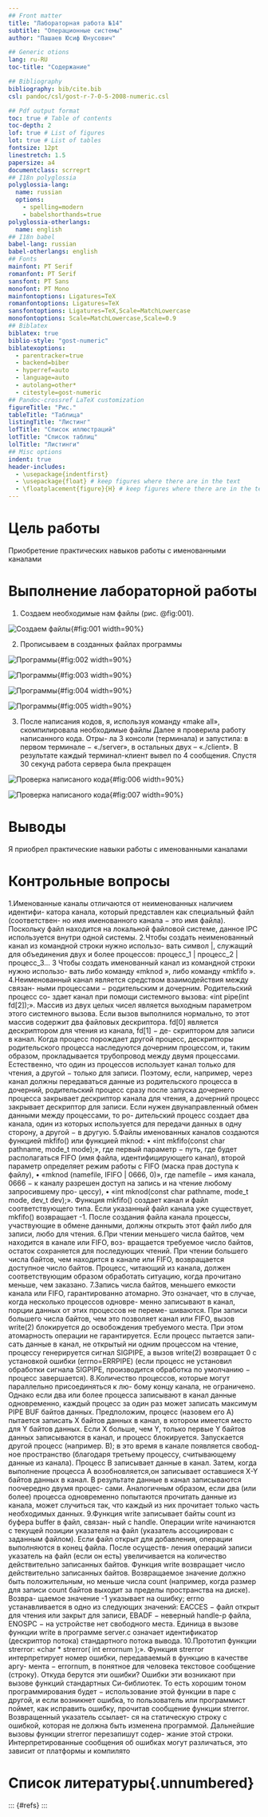 ```yaml
---
## Front matter
title: "Лабораторная работа №14"
subtitle: "Операционные системы"
author: "Пашаев Юсиф Юнусович"

## Generic otions
lang: ru-RU
toc-title: "Содержание"

## Bibliography
bibliography: bib/cite.bib
csl: pandoc/csl/gost-r-7-0-5-2008-numeric.csl

## Pdf output format
toc: true # Table of contents
toc-depth: 2
lof: true # List of figures
lot: true # List of tables
fontsize: 12pt
linestretch: 1.5
papersize: a4
documentclass: scrreprt
## I18n polyglossia
polyglossia-lang:
  name: russian
  options:
	- spelling=modern
	- babelshorthands=true
polyglossia-otherlangs:
  name: english
## I18n babel
babel-lang: russian
babel-otherlangs: english
## Fonts
mainfont: PT Serif
romanfont: PT Serif
sansfont: PT Sans
monofont: PT Mono
mainfontoptions: Ligatures=TeX
romanfontoptions: Ligatures=TeX
sansfontoptions: Ligatures=TeX,Scale=MatchLowercase
monofontoptions: Scale=MatchLowercase,Scale=0.9
## Biblatex
biblatex: true
biblio-style: "gost-numeric"
biblatexoptions:
  - parentracker=true
  - backend=biber
  - hyperref=auto
  - language=auto
  - autolang=other*
  - citestyle=gost-numeric
## Pandoc-crossref LaTeX customization
figureTitle: "Рис."
tableTitle: "Таблица"
listingTitle: "Листинг"
lofTitle: "Список иллюстраций"
lotTitle: "Список таблиц"
lolTitle: "Листинги"
## Misc options
indent: true
header-includes:
  - \usepackage{indentfirst}
  - \usepackage{float} # keep figures where there are in the text
  - \floatplacement{figure}{H} # keep figures where there are in the text
---
```


# Цель работы

Приобретение практических навыков работы с именованными каналами


# Выполнение лабораторной работы

1. Создаем необходимые нам файлы (рис. @fig:001).

![Создаем файлы](image/1.png){#fig:001 width=90%}

2. Прописываем в созданных файлах программы 
 
![Программы](image/2.png){#fig:002 width=90%}

![Программы](image/3.png){#fig:003 width=90%}

![Программы](image/4.png){#fig:004 width=90%}

![Программы](image/5.png){#fig:005 width=90%}

3. После написания кодов, я, используя команду «make all», скомпилировала
необходимые файлы Далее я проверила работу написанного кода. Отры-
ла 3 консоли (терминала) и запустила: в первом терминале − «./server», в
остальных двух – «./client». В результате каждый терминал-клиент вывел по
4 сообщения. Спустя 30 секунд работа сервера была прекращен

![Проверка написаного кода](image/6.png){#fig:006 width=90%}

![Проверка написаного кода](image/7.png){#fig:007 width=90%}

# Выводы

Я приобрел  практические навыки работы с именованными каналами

# Контрольные вопросы 
 1.Именованные каналы отличаются от неименованных наличием идентифи-
катора канала, который представлен как специальный файл (соответствен-
но имя именованного канала − это имя файла). Поскольку файл находится
на локальной файловой системе, данное IPC используется внутри одной
системы.
2.Чтобы создать неименованный канал из командной строки нужно использо-
вать символ |, служащий для объединения двух и более процессов: процесс_1
| процесс_2 | процесс_3…
3 Чтобы создать именованный канал из командной строки нужно использо-
вать либо команду «mknod », либо команду «mkfifo ».
4.Неименованный канал является средством взаимодействия между связан-
ными процессами − родительским и дочерним. Родительский процесс со-
здает канал при помощи системного вызова: «int pipe(int fd[2]);». Массив из
двух целых чисел является выходным параметром этого системного вызова.
Если вызов выполнился нормально, то этот массив содержит два файловых
дескриптора. fd[0] является дескриптором для чтения из канала, fd[1] − де-
скриптором для записи в канал. Когда процесс порождает другой процесс,
дескрипторы родительского процесса наследуются дочерним процессом,
и, таким образом, прокладывается трубопровод между двумя процессами.
Естественно, что один из процессов использует канал только для чтения, а
другой − только для записи. Поэтому, если, например, через канал должны
передаваться данные из родительского процесса в дочерний, родительский
процесс сразу после запуска дочернего процесса закрывает дескриптор
канала для чтения, а дочерний процесс закрывает дескриптор для записи.
Если нужен двунаправленный обмен данными между процессами, то ро-
дительский процесс создает два канала, один из которых используется для
передачи данных в одну сторону, а другой − в другую.
5.Файлы именованных каналов создаются функцией mkfifo() или функцией
mknod: • «int mkfifo(const char pathname, mode_t mode);», где первый параметр
− путь, где будет располагаться FIFO (имя файла, идентифицирующего канал),
второй параметр определяет режим работы с FIFO (маска прав доступа к
файлу), • «mknod (namefile, IFIFO | 0666, 0)», где namefile − имя канала, 0666 −
к каналу разрешен доступ на запись и на чтение любому запросившему про-
цессу), • «int mknod(const char pathname, mode_t mode, dev_t dev);». Функция
mkfifo() создает канал и файл соответствующего типа. Если указанный файл
канала уже существует, mkfifo() возвращает -1. После создания файла канала
процессы, участвующие в обмене данными, должны открыть этот файл либо
для записи, любо для чтения.
6.При чтении меньшего числа байтов, чем находится в канале или FIFO, воз-
вращается требуемое число байтов, остаток сохраняется для последующих
чтений. При чтении большего числа байтов, чем находится в канале или
FIFO, возвращается доступное число байтов. Процесс, читающий из канала,
должен соответствующим образом обработать ситуацию, когда прочитано
меньше, чем заказано.
7.Запись числа байтов, меньшего емкости канала или FIFO, гарантированно
атомарно. Это означает, что в случае, когда несколько процессов одновре-
менно записывают в канал, порции данных от этих процессов не переме-
шиваются. При записи большего числа байтов, чем это позволяет канал или
FIFO, вызов write(2) блокируется до освобождения требуемого места. При
этом атомарность операции не гарантируется. Если процесс пытается запи-
сать данные в канал, не открытый ни одним процессом на чтение, процессу
генерируется сигнал SIGPIPE, а вызов write(2) возвращает 0 с установкой
ошибки (errno=ERRPIPE) (если процесс не установил обработки сигнала
SIGPIPE, производится обработка по умолчанию − процесс завершается).
8.Количество процессов, которые могут параллельно присоединяться к лю-
бому концу канала, не ограничено. Однако если два или более процесса
записывают в канал данные одновременно, каждый процесс за один раз
может записать максимум PIPE BUF байтов данных. Предположим, процесс
(назовем его А) пытается записать X байтов данных в канал, в котором
имеется место для Y байтов данных. Если X больше, чем Y, только первые Y
байтов данных записываются в канал, и процесс блокируется. Запускается
другой процесс (например. В); в это время в канале появляется свобод-
ное пространство (благодаря третьему процессу, считывающему данные из
канала). Процесс В записывает данные в канал. Затем, когда выполнение
процесса А возобновляется,он записывает оставшиеся X-Y байтов данных в
канал. В результате данные в канал записываются поочередно двумя процес-
сами. Аналогичным образом, если два (или более) процесса одновременно
попытаются прочитать данные из канала, может случиться так, что каждый
из них прочитает только часть необходимых данных.
9.Функция write записывает байты count из буфера buffer в файл, связан-
ный с handle. Операции write начинаются с текущей позиции указателя
на файл (указатель ассоциирован с заданным файлом). Если файл открыт
для добавления, операции выполняются в конец файла. После осуществ-
ления операций записи указатель на файл (если он есть) увеличивается на
количество действительно записанных байтов. Функция write возвращает
число действительно записанных байтов. Возвращаемое значение должно
быть положительным, но меньше числа count (например, когда размер для
записи count байтов выходит за пределы пространства на диске). Возвра-
щаемое значение -1 указывает на ошибку; errno устанавливается в одно из
следующих значений: EACCES − файл открыт для чтения или закрыт для
записи, EBADF − неверный handle-р файла, ENOSPC − на устройстве нет
свободного места. Единица в вызове функции write в программе server.c
означает идентификатор (дескриптор потока) стандартного потока вывода.
10.Прототип функции strerror: «char * strerror( int errornum );». Функция strerror
интерпретирует номер ошибки, передаваемый в функцию в качестве аргу-
мента − errornum, в понятное для человека текстовое сообщение (строку).
Откуда берутся эти ошибки? Ошибки эти возникают при вызове функций
стандартных Си-библиотек. То есть хорошим тоном программирования
будет − использование этой функции в паре с другой, и если возникнет
ошибка, то пользователь или программист поймет, как исправить ошибку,
прочитав сообщение функции strerror. Возвращенный указатель ссылает-
ся на статическую строку с ошибкой, которая не должна быть изменена
программой. Дальнейшие вызовы функции strerror перезапишут содер-
жание этой строки. Интерпретированные сообщения об ошибках могут
различаться, это зависит от платформы и компилято
# Список литературы{.unnumbered}

::: {#refs}
:::

